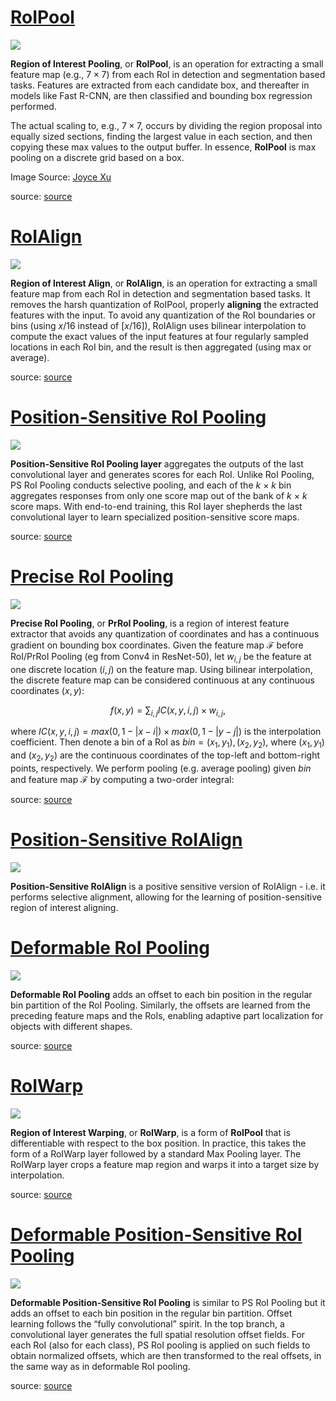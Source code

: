 # [RoIPool](https://paperswithcode.com/method/roi-pooling)
![](./img/1_YZMAa60ycjCzLn5T_HkXgQ.png)

**Region of Interest Pooling**, or **RoIPool**, is an operation for extracting a small feature map (e.g., $7×7$) from each RoI in detection and segmentation based tasks. Features are extracted from each candidate box, and thereafter in models like Fast R-CNN, are then classified and bounding box regression performed.

The actual scaling to, e.g., $7×7$, occurs by dividing the region proposal into equally sized sections, finding the largest value in each section, and then copying these max values to the output buffer. In essence, **RoIPool** is max pooling on a discrete grid based on a box.

Image Source: [Joyce Xu](https://towardsdatascience.com/deep-learning-for-object-detection-a-comprehensive-review-73930816d8d9)

source: [source](http://arxiv.org/abs/1311.2524v5)
# [RoIAlign](https://paperswithcode.com/method/roi-align)
![](./img/new_roialign_t0Wv9vI.jpg)

**Region of Interest Align**, or **RoIAlign**, is an operation for extracting a small feature map from each RoI in detection and segmentation based tasks. It removes the harsh quantization of RoIPool, properly **aligning** the extracted features with the input. To avoid any quantization of the RoI boundaries or bins (using $x/16$ instead of $[x/16]$), RoIAlign uses bilinear interpolation to compute the exact values of the input features at four regularly sampled locations in each RoI bin, and the result is then aggregated (using max or average).

source: [source](http://arxiv.org/abs/1703.06870v3)
# [Position-Sensitive RoI Pooling](https://paperswithcode.com/method/position-sensitive-roi-pooling)
![](./img/new_method.jpg)

**Position-Sensitive RoI Pooling layer** aggregates the outputs of the
last convolutional layer and generates scores for each RoI. Unlike RoI Pooling, PS RoI Pooling conducts selective pooling, and each of the $k$ × $k$ bin aggregates responses from only one score map out of the bank of $k$ × $k$ score maps. With end-to-end training, this RoI layer shepherds the last convolutional layer to learn specialized position-sensitive score maps.

source: [source](http://arxiv.org/abs/1605.06409v2)
# [Precise RoI Pooling](https://paperswithcode.com/method/precise-roi-pooling)
![](./img/Screen_Shot_2020-06-14_at_4.22.44_PM.png)

**Precise RoI Pooling**, or **PrRoI Pooling**, is a region of interest feature extractor that avoids any quantization of coordinates and has a continuous gradient on bounding box coordinates. Given the feature map $\mathcal{F}$ before RoI/PrRoI Pooling (eg from Conv4 in ResNet-50), let $w_{i,j}$ be the feature at one discrete location $(i,j)$ on the feature map. Using bilinear interpolation, the discrete feature map can be considered continuous at any continuous coordinates $(x,y)$:

$$
f(x,y) = \sum_{i,j}IC(x,y,i,j) \times w_{i,j},
$$

where $IC(x,y,i,j) = max(0,1-|x-i|)\times max(0,1-|y-j|)$ is the interpolation coefficient. Then denote a bin of a RoI as $bin={(x_1,y_1),(x_2,y_2)}$, where $(x_1,y_1)$ and $(x_2,y_2)$ are the continuous coordinates of the top-left and bottom-right points, respectively. We perform pooling (e.g. average pooling) given $bin$ and feature map $\mathcal{F}$ by computing a two-order integral:

source: [source](http://arxiv.org/abs/1807.11590v1)
# [Position-Sensitive RoIAlign](https://paperswithcode.com/method/position-sensitive-roialign)
![](./img/Screen_Shot_2020-06-30_at_11.39.55_PM_DLBumtE.png)

**Position-Sensitive RoIAlign** is a positive sensitive version of RoIAlign - i.e. it performs selective alignment, allowing for the learning of position-sensitive region of interest aligning.

# [Deformable RoI Pooling](https://paperswithcode.com/method/deformable-roi-pooling)
![](./img/Screen_Shot_2020-05-24_at_2.08.33_PM.png)

**Deformable RoI Pooling** adds an offset to each bin position in the regular bin partition of the RoI Pooling. Similarly, the offsets are learned from the preceding feature maps and the RoIs, enabling adaptive part localization for objects with different shapes.

source: [source](http://arxiv.org/abs/1703.06211v3)
# [RoIWarp](https://paperswithcode.com/method/roiwarp)
![](./img/Screen_Shot_2020-05-23_at_8.31.05_PM.png)

**Region of Interest Warping**, or **RoIWarp**, is a form of **RoIPool** that is differentiable with respect to the box position. In practice, this takes the form of a RoIWarp layer followed by a standard Max Pooling layer. The RoIWarp layer crops a feature map region and warps it into a target size by interpolation.

source: [source](http://arxiv.org/abs/1512.04412v1)
# [Deformable Position-Sensitive RoI Pooling](https://paperswithcode.com/method/deformable-position-sensitive-roi-pooling)
![](./img/Screen_Shot_2020-05-24_at_2.03.07_PM.png)

**Deformable Position-Sensitive RoI Pooling** is similar to PS RoI Pooling but it adds an offset to each bin position in the regular bin partition. Offset learning follows the “fully convolutional” spirit. In the top branch, a convolutional layer generates the full spatial resolution offset fields. For each RoI (also for each class), PS RoI pooling is applied on such fields to obtain normalized offsets, which are then transformed to the real offsets, in the same way as in deformable RoI pooling.

source: [source](http://arxiv.org/abs/1703.06211v3)
